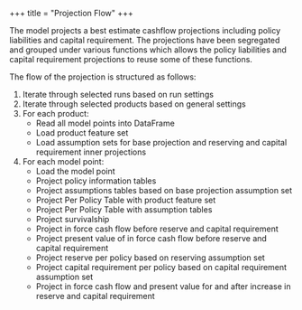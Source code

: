 +++
title = "Projection Flow"
+++

The model projects a best estimate cashflow projections including policy liabilities and capital requirement. The projections have been segregated and grouped under various functions which allows the policy liabilities and capital requirement projections to reuse some of these functions.

The flow of the projection is structured as follows:
1. Iterate through selected runs based on run settings
2. Iterate through selected products based on general settings
3. For each product:
   - Read all model points into DataFrame
   - Load product feature set
   - Load assumption sets for base projection and reserving and capital requirement inner projections
4. For each model point:
   - Load the model point
   - Project policy information tables
   - Project assumptions tables based on base projection assumption set
   - Project Per Policy Table with product feature set
   - Project Per Policy Table with assumption tables
   - Project survivalship
   - Project in force cash flow before reserve and capital requirement
   - Project present value of in force cash flow before reserve and capital requirement
   - Project reserve per policy based on reserving assumption set
   - Project capital requirement per policy based on capital requirement assumption set
   - Project in force cash flow and present value for and after increase in reserve and capital requirement